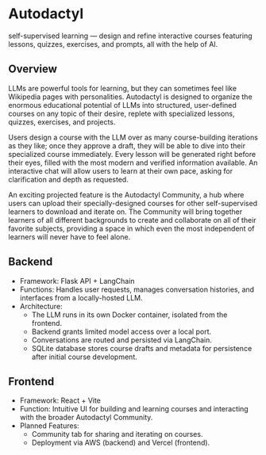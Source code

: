 # Autodactyl
self-supervised learning — design and refine interactive courses featuring lessons, quizzes, exercises, and prompts, all with the help of AI.

## Overview
LLMs are powerful tools for learning, but they can sometimes feel like Wikipedia pages with personalities. Autodactyl is designed to organize the enormous educational potential of LLMs into structured, user-defined courses on any topic of their desire, replete with specialized lessons, quizzes, exercises, and projects. 

Users design a course with the LLM over as many course-building iterations as they like; once they approve a draft, they will be able to dive into their specialized course immediately. Every lesson will be generated right before their eyes, filled with the most modern and verified information available. An interactive chat will allow users to learn at their own pace, asking for clarification and depth as requested. 

An exciting projected feature is the Autodactyl Community, a hub where users can upload their specially-designed courses for other self-supervised learners to download and iterate on. The Community will bring together learners of all different backgrounds to create and collaborate on all of their favorite subjects, providing a space in which even the most independent of learners will never have to feel alone.

## Backend

- Framework: Flask API + LangChain
- Functions: Handles user requests, manages conversation histories, and interfaces from a locally-hosted LLM.
- Architecture:
  - The LLM runs in its own Docker container, isolated from the frontend.
  - Backend grants limited model access over a local port.
  - Conversations are routed and persisted via LangChain.
  - SQLite database stores course drafts and metadata for persistence after initial course development.

## Frontend
- Framework: React + Vite
- Function: Intuitive UI for building and learning courses and interacting with the broader Autodactyl Community.
- Planned Features:
  - Community tab for sharing and iterating on courses.
  - Deployment via AWS (backend) and Vercel (frontend).
